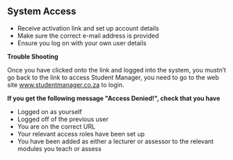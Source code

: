 ## **System Access** 

-	Receive activation link and set up account details
-	Make sure the correct e-mail address is provided
-	Ensure you log on with your own user details

**Trouble Shooting**

Once you have clicked onto the link and logged into the system, you mustn’t go back to the link to access Student Manager, 
you need to go to the web site www.studentmanager.co.za to login. 

**If you get the following message "Access Denied!", check that you have**

-	Logged on as yourself
-	Logged off of the previous user
-	You are on the correct URL
-	Your relevant access roles have been set up
-	You have been added as either a lecturer or assessor 
    to the relevant modules you teach or assess

